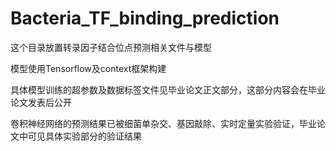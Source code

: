 # Bacteria_TF_binding_prediction

这个目录放置转录因子结合位点预测相关文件与模型

模型使用Tensorflow及context框架构建

具体模型训练的超参数及数据标签文件见毕业论文正文部分，这部分内容会在毕业论文发表后公开

卷积神经网络的预测结果已被细菌单杂交、基因敲除、实时定量实验验证，毕业论文中可见具体实验部分的验证结果
